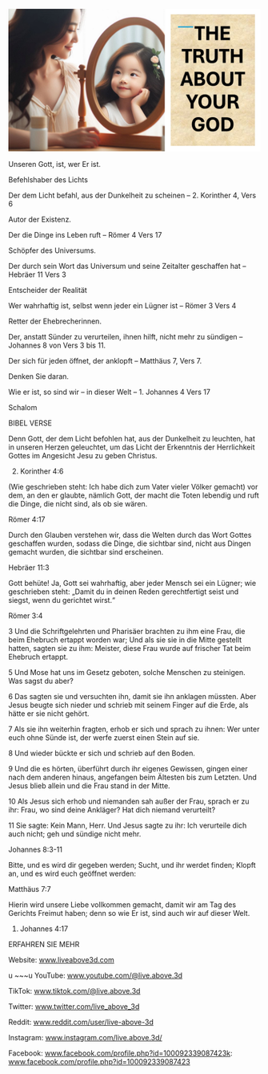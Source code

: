 ![Video cover image](../cover.jpg "cover photo")

Unseren Gott, ist, wer Er ist.

Befehlshaber des Lichts

Der dem Licht befahl, aus der Dunkelheit zu scheinen – 2. Korinther 4, Vers 6

Autor der Existenz.

Der die Dinge ins Leben ruft – Römer 4 Vers 17

Schöpfer des Universums.

Der durch sein Wort das Universum und seine Zeitalter geschaffen hat – Hebräer 11 Vers 3

Entscheider der Realität

Wer wahrhaftig ist, selbst wenn jeder ein Lügner ist – Römer 3 Vers 4

Retter der Ehebrecherinnen.

Der, anstatt Sünder zu verurteilen, ihnen hilft, nicht mehr zu sündigen – Johannes 8 von Vers 3 bis 11.

Der sich für jeden öffnet, der anklopft – Matthäus 7, Vers 7.

Denken Sie daran.

Wie er ist, so sind wir – in dieser Welt – 1. Johannes 4 Vers 17

Schalom

BIBEL VERSE

Denn Gott, der dem Licht befohlen hat, aus der Dunkelheit zu leuchten, hat in unseren Herzen geleuchtet, um das Licht der Erkenntnis der Herrlichkeit Gottes im Angesicht Jesu zu geben Christus.

2. Korinther 4:6

(Wie geschrieben steht: Ich habe dich zum Vater vieler Völker gemacht) vor dem, an den er glaubte, nämlich Gott, der macht die Toten lebendig und ruft die Dinge, die nicht sind, als ob sie wären.

Römer 4:17

Durch den Glauben verstehen wir, dass die Welten durch das Wort Gottes geschaffen wurden, sodass die Dinge, die sichtbar sind, nicht aus Dingen gemacht wurden, die sichtbar sind erscheinen.

Hebräer 11:3

Gott behüte! Ja, Gott sei wahrhaftig, aber jeder Mensch sei ein Lügner; wie geschrieben steht: „Damit du in deinen Reden gerechtfertigt seist und siegst, wenn du gerichtet wirst.“

Römer 3:4

3 Und die Schriftgelehrten und Pharisäer brachten zu ihm eine Frau, die beim Ehebruch ertappt worden war; Und als sie sie in die Mitte gestellt hatten, sagten sie zu ihm: Meister, diese Frau wurde auf frischer Tat beim Ehebruch ertappt.

5 Und Mose hat uns im Gesetz geboten, solche Menschen zu steinigen. Was sagst du aber?

6 Das sagten sie und versuchten ihn, damit sie ihn anklagen müssten. Aber Jesus beugte sich nieder und schrieb mit seinem Finger auf die Erde, als hätte er sie nicht gehört.

7 Als sie ihn weiterhin fragten, erhob er sich und sprach zu ihnen: Wer unter euch ohne Sünde ist, der werfe zuerst einen Stein auf sie.

8 Und wieder bückte er sich und schrieb auf den Boden.

9 Und die es hörten, überführt durch ihr eigenes Gewissen, gingen einer nach dem anderen hinaus, angefangen beim Ältesten bis zum Letzten. Und Jesus blieb allein und die Frau stand in der Mitte.

10 Als Jesus sich erhob und niemanden sah außer der Frau, sprach er zu ihr: Frau, wo sind deine Ankläger? Hat dich niemand verurteilt?

11 Sie sagte: Kein Mann, Herr. Und Jesus sagte zu ihr: Ich verurteile dich auch nicht; geh und sündige nicht mehr.

Johannes 8:3-11

Bitte, und es wird dir gegeben werden; Sucht, und ihr werdet finden; Klopft an, und es wird euch geöffnet werden:

Matthäus 7:7

Hierin wird unsere Liebe vollkommen gemacht, damit wir am Tag des Gerichts Freimut haben; denn so wie Er ist, sind auch wir auf dieser Welt.

1. Johannes 4:17

ERFAHREN SIE MEHR

Website: www.liveabove3d.com

u ~~~u YouTube: www.youtube.com/@live.above.3d

TikTok: www.tiktok.com/@live.above.3d

Twitter: www.twitter.com/live_above_3d

Reddit: www.reddit.com/user/live-above-3d

 Instagram: www.instagram.com/live.above.3d/

Facebook: www.facebook.com/profile.php?id=100092339087423k: www.facebook.com/profile.php?id=100092339087423